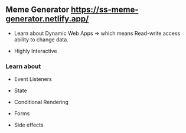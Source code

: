 ## Meme Generator  https://ss-meme-generator.netlify.app/

- Learn about Dynamic Web Apps => which means Read-write access ability to change data.

- Highly Interactive 

### Learn about

- Event  Listeners

- State

- Conditional Rendering

- Forms

- Side effects
